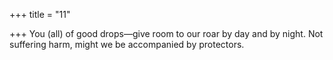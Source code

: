 +++
title = "11"

+++
You (all) of good drops—give room to our roar by day and by night. Not suffering harm, might we be accompanied by protectors.  